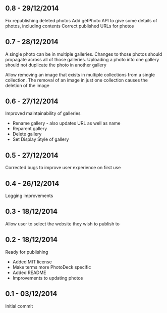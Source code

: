 0.8 - 29/12/2014
--------------------
Fix republishing deleted photos
Add getPhoto API to give some details of photos, including contents
Correct published URLs for photos

0.7 - 28/12/2014
----------------
A single photo can be in multiple galleries. Changes to those photos should propagate
across all of those galleries. Uploading a photo into one gallery should not duplicate
the photo in another gallery

Allow removing an image that exists in multiple collections from a single collection.
The removal of an image in just one collection causes the deletion of the image

0.6 - 27/12/2014
----------------
Improved maintainability of galleries
- Rename gallery - also updates URL as well as name
- Reparent gallery
- Delete gallery
- Set Display Style of gallery

0.5 - 27/12/2014
----------------
Corrected bugs to improve user experience on first use

0.4 - 26/12/2014
----------------
Logging improvements

0.3 - 18/12/2014
----------------
Allow user to select the website they wish to publish to

0.2 - 18/12/2014
----------------
Ready for publishing
- Added MIT license
- Make terms more PhotoDeck specific
- Added README
- Improvements to updating photos

0.1 - 03/12/2014
----------------
Initial commit
